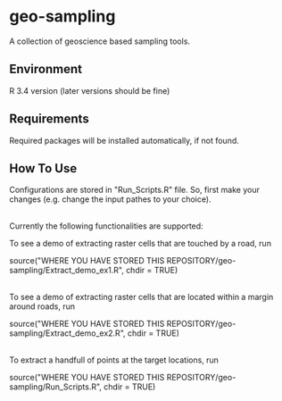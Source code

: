 # geo-sampling

A collection of geoscience based sampling tools.

## Environment 

R 3.4 version (later versions should be fine)

## Requirements

Required packages will be installed automatically, if not found.

## How To Use
Configurations are stored in "Run_Scripts.R" file. So, first make your changes (e.g. change the input pathes to your choice).
<br> <br>

Currently the following functionalities are supported:

To see a demo of extracting raster cells that are touched by a road, run

source("WHERE YOU HAVE STORED THIS REPOSITORY/geo-sampling/Extract_demo_ex1.R", chdir = TRUE)
<br> <br>
  
To see a demo of extracting raster cells that are located within a margin around roads, run

source("WHERE YOU HAVE STORED THIS REPOSITORY/geo-sampling/Extract_demo_ex2.R", chdir = TRUE)
<br> <br>

To extract a handfull of points at the target locations, run

source("WHERE YOU HAVE STORED THIS REPOSITORY/geo-sampling/Run_Scripts.R", chdir = TRUE)

